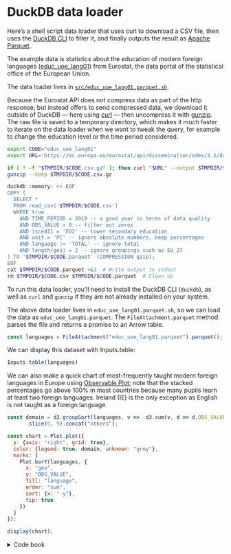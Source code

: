 # DuckDB data loader

Here’s a shell script data loader that uses curl to download a CSV file, then uses the [DuckDB CLI](https://duckdb.org/docs/api/cli/overview.html) to filter it, and finally outputs the result as [Apache Parquet](https://observablehq.com/framework/lib/arrow#apache-parquet).

The example data is statistics about the education of modern foreign languages ([educ_uoe_lang01](https://ec.europa.eu/eurostat/databrowser/view/educ_uoe_lang01/default/table?lang=en&category=educ.educ_lang.educ_uoe_lang)) from Eurostat, the data portal of the statistical office of the European Union.

The data loader lives in [`src/educ_uoe_lang01.parquet.sh`](https://github.com/observablehq/framework/blob/main/examples/loader-duckdb/src/educ_uoe_lang01.parquet.sh).

Because the Eurostat API does not compress data as part of the http response, but instead offers to send compressed data, we download it outside of DuckDB — here using [curl](https://curl.se/) — then uncompress it with [gunzip](https://en.wikipedia.org/wiki/Gzip). The raw file is saved to a temporary directory, which makes it much faster to iterate on the data loader when we want to tweak the query, for example to change the education level or the time period considered.

```sh
export CODE="educ_uoe_lang01"
export URL='https://ec.europa.eu/eurostat/api/dissemination/sdmx/2.1/data/'$CODE'/?format=SDMX-CSV&compressed=true&i'

if [ ! -f "$TMPDIR/$CODE.csv.gz" ]; then curl "$URL" --output $TMPDIR/$CODE.csv.gz; fi
gunzip --keep $TMPDIR/$CODE.csv.gz

duckdb :memory: << EOF
COPY (
  SELECT *
  FROM read_csv('$TMPDIR/$CODE.csv')
  WHERE true
    AND TIME_PERIOD = 2019 -- a good year in terms of data quality
    AND OBS_VALUE > 0 -- filter out zeros
    AND isced11 = 'ED2' -- lower secondary education
    AND unit = 'PC' -- ignore absolute numbers, keep percentages
    AND language != 'TOTAL' -- ignore total
    AND length(geo) = 2 -- ignore groupings such as EU_27
) TO '$TMPDIR/$CODE.parquet' (COMPRESSION gzip);
EOF
cat $TMPDIR/$CODE.parquet >&1  # Write output to stdout
rm $TMPDIR/$CODE.csv $TMPDIR/$CODE.parquet  # Clean up
```

<div class="note">

To run this data loader, you’ll need to install the DuckDB CLI (`duckdb`), as well as `curl` and `gunzip` if they are not already installed on your system.

</div>

The above data loader lives in `educ_uoe_lang01.parquet.sh`, so we can load the data as `educ_uoe_lang01.parquet`. The `FileAttachment.parquet` method parses the file and returns a promise to an Arrow table.

```js echo
const languages = FileAttachment("educ_uoe_lang01.parquet").parquet();
```

We can display this dataset with Inputs.table:

```js echo
Inputs.table(languages)
```

We can also make a quick chart of most-frequently taught modern foreign languages in Europe using [Observable Plot](https://observablehq.com/plot/); note that the stacked percentages go above 100% in most countries because many pupils learn at least two foreign languages. Ireland (IE) is the only exception as English is not taught as a foreign language.

```js echo
const domain = d3.groupSort(languages, v => -d3.sum(v, d => d.OBS_VALUE), d => d.language)
      .slice(0, 9).concat("others");

const chart = Plot.plot({
  y: {axis: "right", grid: true},
  color: {legend: true, domain, unknown: "grey"},
  marks: [
    Plot.barY(languages, {
      x: "geo",
      y: "OBS_VALUE",
      fill: "language",
      order: "sum",
      sort: {x: "-y"},
      tip: true
    })
  ]
});

display(chart);
```

<details>
  <summary>Code book</summary>

For reference, here are the codes used for countries and languages:

<div style="max-width: 250px">

| code | language       |
| ---- | -------------- |
| BUL  | Bulgarian      |
| SPA  | Spanish        |
| CZE  | Czech          |
| DAN  | Danish         |
| GER  | German         |
| EST  | Estonian       |
| GRE  | Greek          |
| ENG  | English        |
| FRE  | French         |
| GLE  | Irish          |
| HRV  | Croatian       |
| ITA  | Italian        |
| LAV  | Latvian        |
| LIT  | Lithuanian     |
| HUN  | Hungarian      |
| MLT  | Maltese        |
| DUT  | Dutch; Flemish |
| POL  | Polish         |
| POR  | Portuguese     |
| RUM  | Romanian       |
| SLO  | Slovak         |
| SLV  | Slovenian      |
| FIN  | Finnish        |
| SWE  | Swedish        |
| ARA  | Arabic         |
| CHI  | Chinese        |
| JPN  | Japanese       |
| RUS  | Russian        |
| OTH  | Other          |
| UNK  | Unknown        |

| code | country                |
| ---- | ---------------------- |
| BE   | Belgium                |
| BG   | Bulgaria               |
| CZ   | Czechia                |
| DK   | Denmark                |
| DE   | Germany                |
| EE   | Estonia                |
| IE   | Ireland                |
| EL   | Greece                 |
| ES   | Spain                  |
| FR   | France                 |
| HR   | Croatia                |
| IT   | Italy                  |
| CY   | Cyprus                 |
| LV   | Latvia                 |
| LT   | Lithuania              |
| LU   | Luxembourg             |
| HU   | Hungary                |
| MT   | Malta                  |
| NL   | Netherlands            |
| AT   | Austria                |
| PL   | Poland                 |
| PT   | Portugal               |
| RO   | Romania                |
| SI   | Slovenia               |
| SK   | Slovakia               |
| FI   | Finland                |
| SE   | Sweden                 |
| IS   | Iceland                |
| LI   | Liechtenstein          |
| NO   | Norway                 |
| UK   | United Kingdom         |
| BA   | Bosnia and Herzegovina |
| MK   | North Macedonia        |
| AL   | Albania                |
| RS   | Serbia                 |

</div>

</details>
